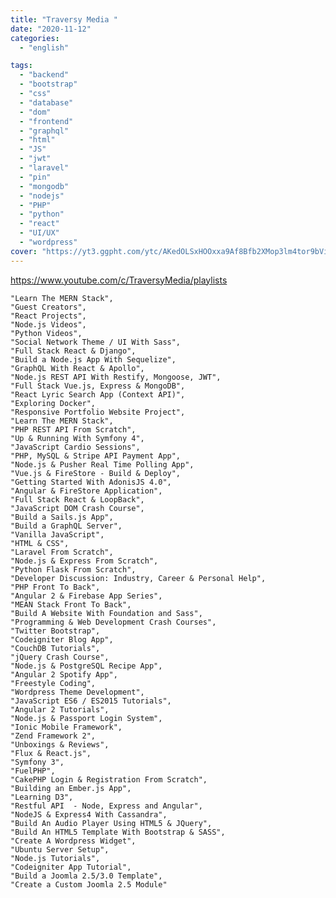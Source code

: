 ```yaml
---
title: "Traversy Media "
date: "2020-11-12"
categories:
  - "english"

tags:
  - "backend"
  - "bootstrap"
  - "css"
  - "database"
  - "dom"
  - "frontend"
  - "graphql"
  - "html"
  - "JS"
  - "jwt"
  - "laravel"
  - "pin"
  - "mongodb"
  - "nodejs"
  - "PHP"
  - "python"
  - "react"
  - "UI/UX"
  - "wordpress"
cover: "https://yt3.ggpht.com/ytc/AKedOLSxHOOxxa9Af8Bfb2XMop3lm4tor9bViWiC-d5aaw=s88-c-k-c0x00ffffff-no-rj"
---
```


https://www.youtube.com/c/TraversyMedia/playlists

    "Learn The MERN Stack",
    "Guest Creators",
    "React Projects",
    "Node.js Videos",
    "Python Videos",
    "Social Network Theme / UI With Sass",
    "Full Stack React & Django",
    "Build a Node.js App With Sequelize",
    "GraphQL With React & Apollo",
    "Node.js REST API With Restify, Mongoose, JWT",
    "Full Stack Vue.js, Express & MongoDB",
    "React Lyric Search App (Context API)",
    "Exploring Docker",
    "Responsive Portfolio Website Project",
    "Learn The MERN Stack",
    "PHP REST API From Scratch",
    "Up & Running With Symfony 4",
    "JavaScript Cardio Sessions",
    "PHP, MySQL & Stripe API Payment App",
    "Node.js & Pusher Real Time Polling App",
    "Vue.js & FireStore - Build & Deploy",
    "Getting Started With AdonisJS 4.0",
    "Angular & FireStore Application",
    "Full Stack React & LoopBack",
    "JavaScript DOM Crash Course",
    "Build a Sails.js App",
    "Build a GraphQL Server",
    "Vanilla JavaScript",
    "HTML & CSS",
    "Laravel From Scratch",
    "Node.js & Express From Scratch",
    "Python Flask From Scratch",
    "Developer Discussion: Industry, Career & Personal Help",
    "PHP Front To Back",
    "Angular 2 & Firebase App Series",
    "MEAN Stack Front To Back",
    "Build A Website With Foundation and Sass",
    "Programming & Web Development Crash Courses",
    "Twitter Bootstrap",
    "Codeigniter Blog App",
    "CouchDB Tutorials",
    "jQuery Crash Course",
    "Node.js & PostgreSQL Recipe App",
    "Angular 2 Spotify App",
    "Freestyle Coding",
    "Wordpress Theme Development",
    "JavaScript ES6 / ES2015 Tutorials",
    "Angular 2 Tutorials",
    "Node.js & Passport Login System",
    "Ionic Mobile Framework",
    "Zend Framework 2",
    "Unboxings & Reviews",
    "Flux & React.js",
    "Symfony 3",
    "FuelPHP",
    "CakePHP Login & Registration From Scratch",
    "Building an Ember.js App",
    "Learning D3",
    "Restful API  - Node, Express and Angular",
    "NodeJS & Express4 With Cassandra",
    "Build An Audio Player Using HTML5 & JQuery",
    "Build An HTML5 Template With Bootstrap & SASS",
    "Create A Wordpress Widget",
    "Ubuntu Server Setup",
    "Node.js Tutorials",
    "Codeigniter App Tutorial",
    "Build a Joomla 2.5/3.0 Template",
    "Create a Custom Joomla 2.5 Module"
